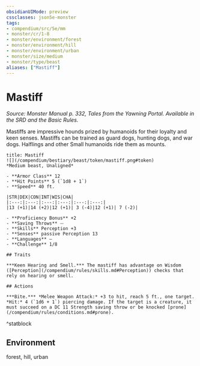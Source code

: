 ```yaml
---
obsidianUIMode: preview
cssclasses: json5e-monster
tags:
- compendium/src/5e/mm
- monster/cr/1-8
- monster/environment/forest
- monster/environment/hill
- monster/environment/urban
- monster/size/medium
- monster/type/beast
aliases: ["Mastiff"]
---
```

# Mastiff
*Source: Monster Manual p. 332, Tales from the Yawning Portal. Available in the SRD and the Basic Rules.*  

Mastiffs are impressive hounds prized by humanoids for their loyalty and keen senses. Mastiffs can be trained as guard dogs, hunting dogs, and war dogs. Halflings and other Small humanoids ride them as mounts.

```ad-statblock
title: Mastiff
![](/compendium/bestiary/beast/token/mastiff.png#token)
*Medium beast, Unaligned*

- **Armor Class** 12 
- **Hit Points** 5 (`1d8 + 1`)
- **Speed** 40 ft.

|STR|DEX|CON|INT|WIS|CHA|
|:---:|:---:|:---:|:---:|:---:|:---:|
|13 (+1)|14 (+2)|12 (+1)| 3 (-4)|12 (+1)| 7 (-2)|

- **Proficiency Bonus** +2
- **Saving Throws** ⏤
- **Skills** Perception +3
- **Senses** passive Perception 13
- **Languages** —
- **Challenge** 1/8

## Traits

***Keen Hearing and Smell.*** The mastiff has advantage on Wisdom ([Perception](/compendium/rules/skills.md#Perception)) checks that rely on hearing or smell.

## Actions

***Bite.*** *Melee Weapon Attack:* +3 to hit, reach 5 ft., one target. *Hit:* 4 (`1d6 + 1`) piercing damage. If the target is a creature, it must succeed on a DC 11 Strength saving throw or be knocked [prone](/compendium/rules/conditions.md#prone).
```
^statblock

## Environment

forest, hill, urban
